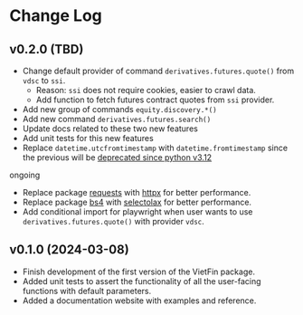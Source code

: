 # Change Log

## v0.2.0 (TBD)

- Change default provider of command `derivatives.futures.quote()` from `vdsc` to `ssi`.
    - Reason: `ssi` does not require cookies, easier to crawl data.
    - Add function to fetch futures contract quotes from `ssi` provider.
- Add new group of commands `equity.discovery.*()`
- Add new command `derivatives.futures.search()`
- Update docs related to these two new features
- Add unit tests for this new features
- Replace `datetime.utcfromtimestamp` with `datetime.fromtimestamp` since the previous will be [deprecated since python v3.12](https://docs.python.org/3/library/datetime.html#datetime.datetime.utcfromtimestamp)

ongoing
- Replace package [requests](https://github.com/psf/requests) with [httpx](https://www.python-httpx.org/) for better performance.
- Replace package [bs4](https://pypi.org/project/beautifulsoup4/) with [selectolax](https://github.com/rushter/selectolax) for better performance.
- Add conditional import for playwright when user wants to use `derivatives.futures.quote()` with provider `vdsc`.

## v0.1.0 (2024-03-08)

- Finish development of the first version of the VietFin package.
- Added unit tests to assert the functionality of all the user-facing functions with default parameters.
- Added a documentation website with examples and reference.